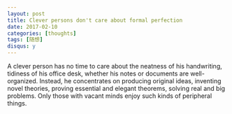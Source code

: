 ```yaml
---
layout: post
title: Clever persons don't care about formal perfection
date: 2017-02-10
categories: [thoughts]
tags: [随想]
disqus: y
---
```


A clever person has no time to care about the neatness of his handwriting, tidiness of his office desk, whether his notes or documents are well-organized. Instead, he concentrates on producing original ideas, inventing novel theories, proving essential and elegant theorems, solving real and big problems. Only those with vacant minds enjoy such kinds of peripheral things.
